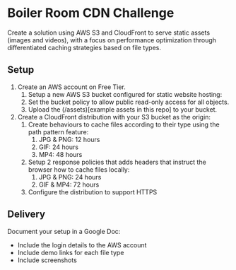 # Boiler Room CDN Challenge

Create a solution using AWS S3 and CloudFront to serve static assets (images and videos), with a focus on performance optimization through differentiated caching strategies based on file types.

## Setup

1. Create an AWS account on Free Tier.
	1. Setup a new AWS S3 bucket configured for static website hosting:
	2. Set the bucket policy to allow public read-only access for all objects.
	3. Upload the (/assets)[example assets in this repo] to your bucket.
2. Create a CloudFront distribution with your S3 bucket as the origin:
	1. Create behaviours to cache files according to their type using the path pattern feature:
		1. JPG & PNG: 12 hours
		2. GIF: 24 hours
		3. MP4: 48 hours
	2. Setup 2 response policies that adds headers that instruct the browser how to cache files locally:
		1. JPG & PNG: 24 hours
		2. GIF & MP4: 72 hours
	3. Configure the distribution to support HTTPS

## Delivery
Document your setup in a Google Doc:

- Include the login details to the AWS account
- Include demo links for each file type
- Include screenshots
